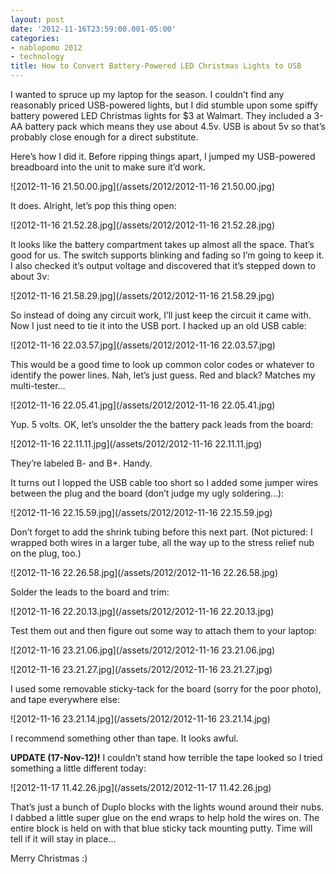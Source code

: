 ```yaml
---
layout: post
date: '2012-11-16T23:59:00.001-05:00'
categories:
- nablopomo 2012
- technology
title: How to Convert Battery-Powered LED Christmas Lights to USB
---
```


I wanted to spruce up my laptop for the season. I couldn’t find any reasonably priced USB-powered lights, but I did stumble upon some spiffy battery powered LED Christmas lights for $3 at Walmart. They included a 3-AA battery pack which means they use about 4.5v. USB is about 5v so that’s probably close enough for a direct substitute.

Here’s how I did it. Before ripping things apart, I jumped my USB-powered breadboard into the unit to make sure it’d work. 

![2012-11-16 21.50.00.jpg](/assets/2012/2012-11-16 21.50.00.jpg)

It does. Alright, let’s pop this thing open:

![2012-11-16 21.52.28.jpg](/assets/2012/2012-11-16 21.52.28.jpg)

It looks like the battery compartment takes up almost all the space. That’s good for us. The switch supports blinking and fading so I’m going to keep it. I also checked it’s output voltage and discovered that it’s stepped down to about 3v:

![2012-11-16 21.58.29.jpg](/assets/2012/2012-11-16 21.58.29.jpg)

So instead of doing any circuit work, I’ll just keep the circuit it came with. Now I just need to tie it into the USB port. I hacked up an old USB cable:

![2012-11-16 22.03.57.jpg](/assets/2012/2012-11-16 22.03.57.jpg)

This would be a good time to look up common color codes or whatever to identify the power lines. Nah, let’s just guess. Red and black? Matches my multi-tester...

![2012-11-16 22.05.41.jpg](/assets/2012/2012-11-16 22.05.41.jpg)

Yup. 5 volts. OK, let’s unsolder the the battery pack leads from the board:

![2012-11-16 22.11.11.jpg](/assets/2012/2012-11-16 22.11.11.jpg)

They’re labeled B- and B+. Handy.

It turns out I lopped the USB cable too short so I added some jumper wires between the plug and the board (don’t judge my ugly soldering...):

![2012-11-16 22.15.59.jpg](/assets/2012/2012-11-16 22.15.59.jpg)

Don’t forget to add the shrink tubing before this next part. (Not pictured: I wrapped both wires in a larger tube, all the way up to the stress relief nub on the plug, too.)

![2012-11-16 22.26.58.jpg](/assets/2012/2012-11-16 22.26.58.jpg)

Solder the leads to the board and trim:  

![2012-11-16 22.20.13.jpg](/assets/2012/2012-11-16 22.20.13.jpg)

Test them out and then figure out some way to attach them to your laptop:

![2012-11-16 23.21.06.jpg](/assets/2012/2012-11-16 23.21.06.jpg)

![2012-11-16 23.21.27.jpg](/assets/2012/2012-11-16 23.21.27.jpg)

I used some removable sticky-tack for the board (sorry for the poor photo), and tape everywhere else:

![2012-11-16 23.21.14.jpg](/assets/2012/2012-11-16 23.21.14.jpg)

I recommend something other than tape. It looks awful.

**UPDATE (17-Nov-12)!** I couldn’t stand how terrible the tape looked so I tried something a little different today:

![2012-11-17 11.42.26.jpg](/assets/2012/2012-11-17 11.42.26.jpg)

That’s just a bunch of Duplo blocks with the lights wound around their nubs. I dabbed a little super glue on the end wraps to help hold the wires on. The entire block is held on with that blue sticky tack mounting putty. Time will tell if it will stay in place...

Merry Christmas :)